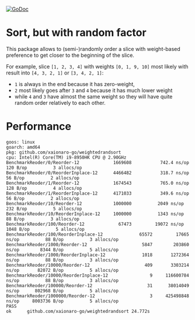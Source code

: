 [![GoDoc](https://godoc.org/github.com/xaionaro-go/weightedrandsort?status.svg)](https://pkg.go.dev/github.com/xaionaro-go/weightedrandsort?tab=doc)

# Sort, but with random factor

This package allows to (semi-)randomly order a slice with weight-based preference to get closer to the beginning of the slice.

For example, slice `[1, 2, 3, 4]` with weights `[0, 1, 9, 10]` most likely with result into `[4, 3, 2, 1]` or `[3, 4, 2, 1]`:
* `1` is always in the end because it has zero-weight,
* `2` most likely goes after `3` and `4` because it has much lower weight
* while `4` and `3` have almost the same weight so they will have quite random order relatively to each other.

# Performance
```
goos: linux
goarch: amd64
pkg: github.com/xaionaro-go/weightedrandsort
cpu: Intel(R) Core(TM) i9-8950HK CPU @ 2.90GHz
BenchmarkReoder/0/Reorder-12         	 1669608	       742.4 ns/op	     120 B/op	       3 allocs/op
BenchmarkReoder/0/ReorderInplace-12  	 4466482	       318.7 ns/op	      56 B/op	       2 allocs/op
BenchmarkReoder/1/Reorder-12         	 1674543	       765.0 ns/op	     128 B/op	       4 allocs/op
BenchmarkReoder/1/ReorderInplace-12  	 4171033	       349.6 ns/op	      56 B/op	       2 allocs/op
BenchmarkReoder/10/Reorder-12        	 1000000	      2049 ns/op	     232 B/op	       5 allocs/op
BenchmarkReoder/10/ReorderInplace-12 	 1000000	      1343 ns/op	      88 B/op	       3 allocs/op
BenchmarkReoder/100/Reorder-12       	   67473	     19072 ns/op	    1048 B/op	       5 allocs/op
BenchmarkReoder/100/ReorderInplace-12         	   65572	     17665 ns/op	      88 B/op	       3 allocs/op
BenchmarkReoder/1000/Reorder-12               	    5847	    203860 ns/op	    8344 B/op	       5 allocs/op
BenchmarkReoder/1000/ReorderInplace-12        	    1018	   1272364 ns/op	      88 B/op	       3 allocs/op
BenchmarkReoder/10000/Reorder-12              	     409	   3303214 ns/op	   82072 B/op	       5 allocs/op
BenchmarkReoder/10000/ReorderInplace-12       	       9	 116600784 ns/op	      88 B/op	       3 allocs/op
BenchmarkReoder/100000/Reorder-12             	      31	  38014049 ns/op	  802968 B/op	       5 allocs/op
BenchmarkReoder/1000000/Reorder-12            	       3	 425498848 ns/op	 8003736 B/op	       5 allocs/op
PASS
ok  	github.com/xaionaro-go/weightedrandsort	24.772s
```
